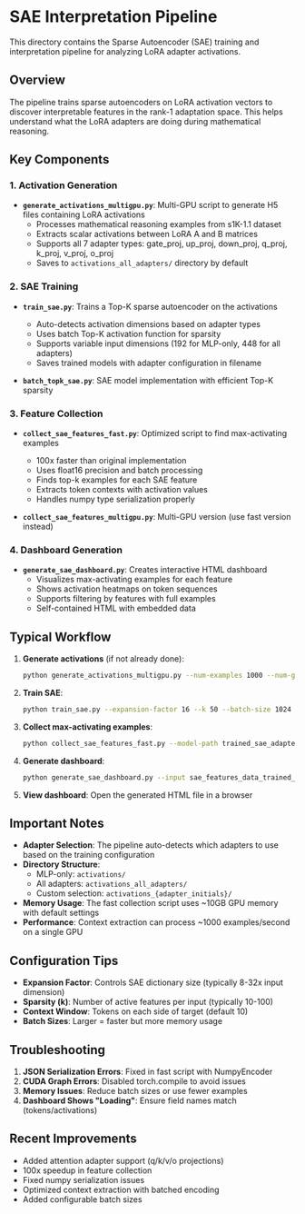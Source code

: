 # SAE Interpretation Pipeline

This directory contains the Sparse Autoencoder (SAE) training and interpretation pipeline for analyzing LoRA adapter activations.

## Overview

The pipeline trains sparse autoencoders on LoRA activation vectors to discover interpretable features in the rank-1 adaptation space. This helps understand what the LoRA adapters are doing during mathematical reasoning.

## Key Components

### 1. Activation Generation
- **`generate_activations_multigpu.py`**: Multi-GPU script to generate H5 files containing LoRA activations
  - Processes mathematical reasoning examples from s1K-1.1 dataset
  - Extracts scalar activations between LoRA A and B matrices
  - Supports all 7 adapter types: gate_proj, up_proj, down_proj, q_proj, k_proj, v_proj, o_proj
  - Saves to `activations_all_adapters/` directory by default

### 2. SAE Training
- **`train_sae.py`**: Trains a Top-K sparse autoencoder on the activations
  - Auto-detects activation dimensions based on adapter types
  - Uses batch Top-K activation function for sparsity
  - Supports variable input dimensions (192 for MLP-only, 448 for all adapters)
  - Saves trained models with adapter configuration in filename

- **`batch_topk_sae.py`**: SAE model implementation with efficient Top-K sparsity

### 3. Feature Collection
- **`collect_sae_features_fast.py`**: Optimized script to find max-activating examples
  - 100x faster than original implementation
  - Uses float16 precision and batch processing
  - Finds top-k examples for each SAE feature
  - Extracts token contexts with activation values
  - Handles numpy type serialization properly

- **`collect_sae_features_multigpu.py`**: Multi-GPU version (use fast version instead)

### 4. Dashboard Generation
- **`generate_sae_dashboard.py`**: Creates interactive HTML dashboard
  - Visualizes max-activating examples for each feature
  - Shows activation heatmaps on token sequences
  - Supports filtering by features with full examples
  - Self-contained HTML with embedded data

## Typical Workflow

1. **Generate activations** (if not already done):
   ```bash
   python generate_activations_multigpu.py --num-examples 1000 --num-gpus 4
   ```

2. **Train SAE**:
   ```bash
   python train_sae.py --expansion-factor 16 --k 50 --batch-size 1024
   ```

3. **Collect max-activating examples**:
   ```bash
   python collect_sae_features_fast.py --model-path trained_sae_adapters_g-u-d-q-k-v-o.pt --top-k 10
   ```

4. **Generate dashboard**:
   ```bash
   python generate_sae_dashboard.py --input sae_features_data_trained_sae_adapters_g-u-d-q-k-v-o.json
   ```

5. **View dashboard**: Open the generated HTML file in a browser

## Important Notes

- **Adapter Selection**: The pipeline auto-detects which adapters to use based on the training configuration
- **Directory Structure**: 
  - MLP-only: `activations/`
  - All adapters: `activations_all_adapters/`
  - Custom selection: `activations_{adapter_initials}/`
- **Memory Usage**: The fast collection script uses ~10GB GPU memory with default settings
- **Performance**: Context extraction can process ~1000 examples/second on a single GPU

## Configuration Tips

- **Expansion Factor**: Controls SAE dictionary size (typically 8-32x input dimension)
- **Sparsity (k)**: Number of active features per input (typically 10-100)
- **Context Window**: Tokens on each side of target (default 10)
- **Batch Sizes**: Larger = faster but more memory usage

## Troubleshooting

1. **JSON Serialization Errors**: Fixed in fast script with NumpyEncoder
2. **CUDA Graph Errors**: Disabled torch.compile to avoid issues
3. **Memory Issues**: Reduce batch sizes or use fewer examples
4. **Dashboard Shows "Loading"**: Ensure field names match (tokens/activations)

## Recent Improvements

- Added attention adapter support (q/k/v/o projections)
- 100x speedup in feature collection
- Fixed numpy serialization issues
- Optimized context extraction with batched encoding
- Added configurable batch sizes